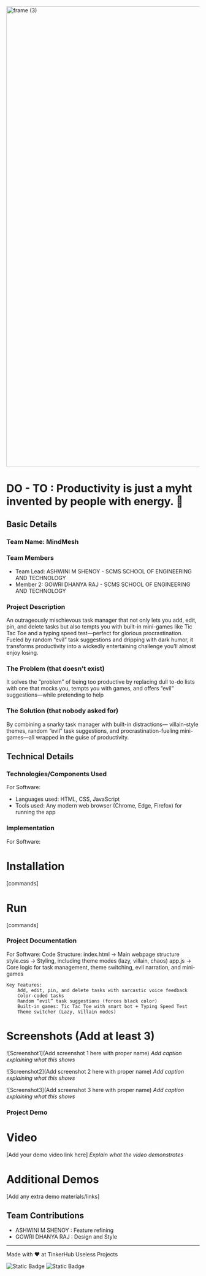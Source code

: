 <img width="3188" height="1202" alt="frame (3)" src="https://github.com/user-attachments/assets/517ad8e9-ad22-457d-9538-a9e62d137cd7" />


# DO - TO : Productivity is just a myht invented by people with energy.  🎯


## Basic Details
### Team Name: MindMesh


### Team Members
- Team Lead: ASHWINI M SHENOY - SCMS SCHOOL OF ENGINEERING AND TECHNOLOGY
- Member 2: GOWRI DHANYA RAJ - SCMS SCHOOL OF ENGINEERING AND TECHNOLOGY

### Project Description
An outrageously mischievous task manager that not only lets you add, edit, pin, and delete tasks but also tempts you with built-in mini-games like Tic Tac Toe and a typing speed test—perfect for glorious procrastination.
Fueled by random “evil” task suggestions and dripping with dark humor, it transforms productivity into a wickedly entertaining challenge you’ll almost enjoy losing.

### The Problem (that doesn't exist)
It solves the “problem” of being too productive by replacing dull to-do lists with one that mocks you, tempts you with games, and offers “evil” suggestions—while pretending to help

### The Solution (that nobody asked for)
By combining a snarky task manager with built-in distractions— villain-style themes, random “evil” task suggestions, and procrastination-fueling mini-games—all wrapped in the guise of productivity.

## Technical Details
### Technologies/Components Used
For Software:
- Languages used: HTML, CSS, JavaScript
- Tools used: Any modern web browser (Chrome, Edge, Firefox) for running the app

### Implementation
For Software:
# Installation
[commands]

# Run
[commands]

### Project Documentation
For Software:
    Code Structure:
        index.html → Main webpage structure
        style.css → Styling, including theme modes (lazy, villain, chaos)
        app.js → Core logic for task management, theme switching, evil narration, and mini-games

    Key Features:
        Add, edit, pin, and delete tasks with sarcastic voice feedback
        Color-coded tasks
        Random “evil” task suggestions (forces black color)
        Built-in games: Tic Tac Toe with smart bot + Typing Speed Test
        Theme switcher (Lazy, Villain modes)

# Screenshots (Add at least 3)
![Screenshot1](Add screenshot 1 here with proper name)
*Add caption explaining what this shows*

![Screenshot2](Add screenshot 2 here with proper name)
*Add caption explaining what this shows*

![Screenshot3](Add screenshot 3 here with proper name)
*Add caption explaining what this shows*


### Project Demo
# Video
[Add your demo video link here]
*Explain what the video demonstrates*

# Additional Demos
[Add any extra demo materials/links]

## Team Contributions
- ASHWINI M SHENOY : Feature refining
- GOWRI DHANYA RAJ : Design and Style

---
Made with ❤️ at TinkerHub Useless Projects 

![Static Badge](https://img.shields.io/badge/TinkerHub-24?color=%23000000&link=https%3A%2F%2Fwww.tinkerhub.org%2F)
![Static Badge](https://img.shields.io/badge/UselessProjects--25-25?link=https%3A%2F%2Fwww.tinkerhub.org%2Fevents%2FQ2Q1TQKX6Q%2FUseless%2520Projects)




